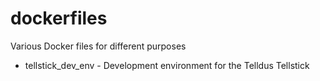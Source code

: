 # dockerfiles
Various Docker files for different purposes

* tellstick_dev_env - Development environment for the Telldus Tellstick
